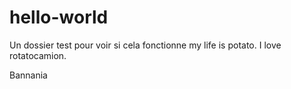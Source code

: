 # hello-world
Un dossier test pour voir si cela fonctionne
my life is potato. I love rotatocamion.

Bannania
